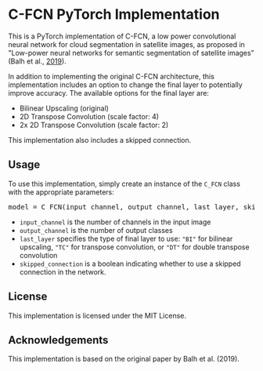 # C-FCN PyTorch Implementation

This is a PyTorch implementation of C-FCN, a low power convolutional neural network for cloud segmentation in satellite images, as proposed in "Low-power neural networks for semantic segmentation of satellite images" (Balh et al., [2019](https://openaccess.thecvf.com/content_ICCVW_2019/papers/LPCV/Bahl_Low-Power_Neural_Networks_for_Semantic_Segmentation_of_Satellite_Images_ICCVW_2019_paper.pdf)).

In addition to implementing the original C-FCN architecture, this implementation includes an option to change the final layer to potentially improve accuracy. The available options for the final layer are:

- Bilinear Upscaling (original)
- 2D Transpose Convolution (scale factor: 4)
- 2x 2D Transpose Convolution (scale factor: 2)

This implementation also includes a skipped connection.

## Usage

To use this implementation, simply create an instance of the `C_FCN` class with the appropriate parameters:



<pre>model = C_FCN(input_channel, output_channel, last_layer, skipped_connection)</pre>


- `input_channel` is the number of channels in the input image
- `output_channel` is the number of output classes
- `last_layer` specifies the type of final layer to use: `"BI"` for bilinear upscaling, `"TC"` for transpose convolution, or `"DT"` for double transpose convolution
- `skipped_connection` is a boolean indicating whether to use a skipped connection in the network.

## License

This implementation is licensed under the MIT License.

## Acknowledgements

This implementation is based on the original paper by Balh et al. (2019).
